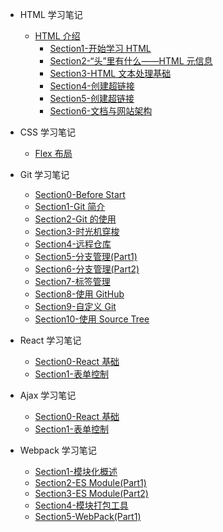 - HTML 学习笔记

  - [HTML 介绍](learningNotes/HTML介绍/)
    - [Section1-开始学习 HTML](learningNotes/htmlNotes/HTML介绍/Section1)
    - [Section2-“头”里有什么——HTML 元信息](learningNotes/htmlNotes/HTML介绍/Section2)
    - [Section3-HTML 文本处理基础](learningNotes/htmlNotes/HTML介绍/Section3)
    - [Section4-创建超链接](learningNotes/htmlNotes/HTML介绍/Section4)
    - [Section5-创建超链接](learningNotes/htmlNotes/HTML介绍/Section5)
    - [Section6-文档与网站架构](learningNotes/htmlNotes/HTML介绍/Section6)

- CSS 学习笔记

  - [Flex 布局](learningNotes/cssNotes/flex)

- Git 学习笔记

  - [Section0-Before Start](learningNotes/gitNotes/Section0)
  - [Section1-Git 简介](learningNotes/gitNotes/Section1)
  - [Section2-Git 的使用](learningNotes/gitNotes/Section2)
  - [Section3-时光机穿梭](learningNotes/gitNotes/Section3)
  - [Section4-远程仓库](learningNotes/gitNotes/Section4)
  - [Section5-分支管理(Part1)](learningNotes/gitNotes/Section5)
  - [Section6-分支管理(Part2)](learningNotes/gitNotes/Section6)
  - [Section7-标签管理](learningNotes/gitNotes/Section7)
  - [Section8-使用 GitHub](learningNotes/gitNotes/Section8)
  - [Section9-自定义 Git](learningNotes/gitNotes/Section9)
  - [Section10-使用 Source Tree](learningNotes/gitNotes/Section10)

- React 学习笔记

  - [Section0-React 基础](learningNotes/reactNotes/Section0)
  - [Section1-表单控制](learningNotes/reactNotes/Section1)

- Ajax 学习笔记

  - [Section0-React 基础](learningNotes/ajaxNotes/Section0)
  - [Section1-表单控制](learningNotes/ajaxNotes/Section1)

- Webpack 学习笔记

  - [Section1-模块化概述](learningNotes/webpackNotes/Section1)
  - [Section2-ES Module(Part1)](learningNotes/webpackNotes/Section2)
  - [Section3-ES Module(Part2)](learningNotes/webpackNotes/Section3)
  - [Section4-模块打包工具](learningNotes/webpackNotes/Section4)
  - [Section5-WebPack(Part1)](learningNotes/webpackNotes/Section5)

